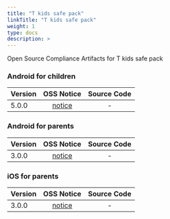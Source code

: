 ```yaml
---
title: "T kids safe pack"
linkTitle: "T kids safe pack"
weight: 1
type: docs
description: >
---
```


Open Source Compliance Artifacts for T kids safe pack

### Android for children

| Version | OSS Notice | Source Code |
|---|:---:|:---:|
| 5.0.0 | [notice](https://opensource.sktelecom.com/compliance_artifacts/t_kids_safe_pack_children/android/5.0.0/T_Safepack_C_android_5.0.0_OSS_Notice.html)  | - |

### Android for parents

| Version | OSS Notice | Source Code |
|---|:---:|:---:|
| 3.0.0 | [notice](https://opensource.sktelecom.com/compliance_artifacts/t_kids_safe_pack_parents/android/3.0.0/T_Safepack_P_android_3.0.0_OSS_Notice.html)  | - |

### iOS for parents

| Version | OSS Notice | Source Code |
|---|:---:|:---:|
| 3.0.0 | [notice](https://opensource.sktelecom.com/compliance_artifacts/t_kids_safe_pack_parents/ios/3.0.0/T_Safepack_P_iOS_3.0.0_OSS_Notice.html)  | - |